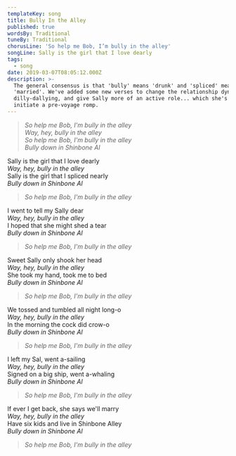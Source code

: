 ```yaml
---
templateKey: song
title: Bully In the Alley
published: true
wordsBy: Traditional
tuneBy: Traditional
chorusLine: 'So help me Bob, I’m bully in the alley'
songLine: Sally is the girl that I love dearly
tags:
  - song
date: 2019-03-07T08:05:12.000Z
description: >-
  The general consensus is that 'bully' means 'drunk' and 'spliced' means
  'married'. We've added some new verses to change the relationship dynamic from
  dilly-dallying, and give Sally more of an active role... which she's used to
  initiate a pre-voyage romp.
---
```

>_So help me Bob, I'm bully in the alley_\
>_Way, hey, bully in the alley_\
>_So help me Bob, I'm bully in the alley_\
>_Bully down in Shinbone Al_

Sally is the girl that I love dearly\
_Way, hey, bully in the alley_\
Sally is the girl that I spliced nearly\
_Bully down in Shinbone Al_

>_So help me Bob, I'm bully in the alley_

I went to tell my Sally dear\
_Way, hey, bully in the alley_\
I hoped that she might shed a tear\
_Bully down in Shinbone Al_

>_So help me Bob, I'm bully in the alley_

Sweet Sally only shook her head\
_Way, hey, bully in the alley_\
She took my hand, took me to bed\
_Bully down in Shinbone Al_

>_So help me Bob, I'm bully in the alley_

We tossed and tumbled all night long-o\
_Way, hey, bully in the alley_\
In the morning the cock did crow-o\
_Bully down in Shinbone Al_

>_So help me Bob, I'm bully in the alley_

I left my Sal, went a-sailing\
_Way, hey, bully in the alley_\
Signed on a big ship, went a-whaling\
_Bully down in Shinbone Al_

>_So help me Bob, I'm bully in the alley_

If ever I get back, she says we'll marry\
_Way, hey, bully in the alley_\
Have six kids and live in Shinbone Alley\
_Bully down in Shinbone Al_

>_So help me Bob, I'm bully in the alley_
